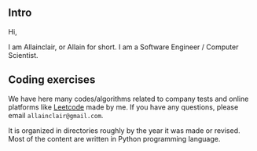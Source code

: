 ## Intro
Hi,

I am Allainclair, or Allain for short. I am a Software Engineer / Computer Scientist.

## Coding exercises

We have here many codes/algorithms related to company tests and online platforms
like [Leetcode](https://leetcode.com/) made by me. If you have any questions,
please email `allainclair@gmail.com`.

It is organized in directories roughly by the year it was made or revised. Most of
the content are written in Python programming language.
